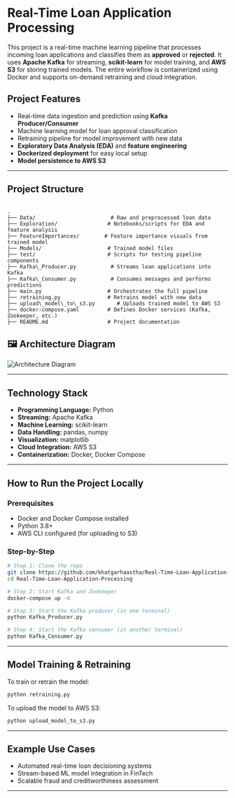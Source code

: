 
# Real-Time Loan Application Processing

This project is a real-time machine learning pipeline that processes incoming loan applications and classifies them as **approved** or **rejected**. It uses **Apache Kafka** for streaming, **scikit-learn** for model training, and **AWS S3** for storing trained models. The entire workflow is containerized using Docker and supports on-demand retraining and cloud integration.


## Project Features

- Real-time data ingestion and prediction using **Kafka Producer/Consumer**
- Machine learning model for loan approval classification
- Retraining pipeline for model improvement with new data
- **Exploratory Data Analysis (EDA)** and **feature engineering**
- **Dockerized deployment** for easy local setup
- **Model persistence to AWS S3**

---

## Project Structure

```

.
├── Data/                        # Raw and preprocessed loan data
├── Exploration/                # Notebooks/scripts for EDA and feature analysis
├── FeatureImportances/        # Feature importance visuals from trained model
├── Models/                     # Trained model files
├── test/                       # Scripts for testing pipeline components
├── Kafka\_Producer.py           # Streams loan applications into Kafka
├── Kafka\_Consumer.py           # Consumes messages and performs predictions
├── main.py                     # Orchestrates the full pipeline
├── retraining.py               # Retrains model with new data
├── upload\_model\_to\_s3.py       # Uploads trained model to AWS S3
├── docker-compose.yaml         # Defines Docker services (Kafka, Zookeeper, etc.)
├── README.md                   # Project documentation

````
## 🖼 Architecture Diagram

![Architecture Diagram](./assets/architecture.png)


---

## Technology Stack

- **Programming Language:** Python
- **Streaming:** Apache Kafka
- **Machine Learning:** scikit-learn
- **Data Handling:** pandas, numpy
- **Visualization:** matplotlib
- **Cloud Integration:** AWS S3
- **Containerization:** Docker, Docker Compose

---

## How to Run the Project Locally

### Prerequisites

- Docker and Docker Compose installed
- Python 3.8+
- AWS CLI configured (for uploading to S3)

### Step-by-Step

```bash
# Step 1: Clone the repo
git clone https://github.com/khatgarhaastha/Real-Time-Loan-Application-Processing.git
cd Real-Time-Loan-Application-Processing

# Step 2: Start Kafka and Zookeeper
docker-compose up -d

# Step 3: Start the Kafka producer (in one terminal)
python Kafka_Producer.py

# Step 4: Start the Kafka consumer (in another terminal)
python Kafka_Consumer.py
````

---

## Model Training & Retraining

To train or retrain the model:

```bash
python retraining.py
```

To upload the model to AWS S3:

```bash
python upload_model_to_s3.py
```

---

## Example Use Cases

* Automated real-time loan decisioning systems
* Stream-based ML model integration in FinTech
* Scalable fraud and creditworthiness assessment

---



